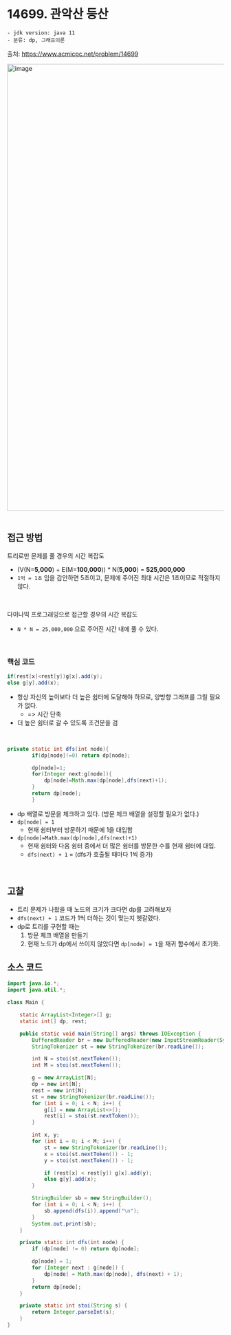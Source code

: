 # 14699. 관악산 등산

    - jdk version: java 11
    - 분류: dp, 그래프이론

출처: https://www.acmicpc.net/problem/14699
<br>

<img width="1039" alt="image" src="https://user-images.githubusercontent.com/56334513/178137143-5f3649e1-fd19-4e19-9dcc-fe0782925350.png">


<br>
<br>

## 접근 방법

트리로만 문제를 풀 경우의 시간 복잡도

+ (V(N=**5,000**) + E(M=**100,000**)) * N(**5,000**) = **525,000,000**
+ `1억 = 1초` 임을 감안하면 5초이고, 문제에 주어진 최대 시간은 1초이므로 적절하지 않다.

<br>

다이나믹 프로그래밍으로 접근할 경우의 시간 복잡도

+ `N * N = 25,000,000` 으로 주어진 시간 내에 풀 수 있다.

<br>

### 핵심 코드

```java
if(rest[x]<rest[y])g[x].add(y);
else g[y].add(x);
```

+ 항상 자신의 높이보다 더 높은 쉼터에 도달해야 하므로, 양방향 그래프를 그릴 필요가 없다.
    + => 시간 단축
+ 더 높은 쉼터로 갈 수 있도록 조건문을 검

<br>

```java
private static int dfs(int node){
        if(dp[node]!=0) return dp[node];

        dp[node]=1;
        for(Integer next:g[node]){
            dp[node]=Math.max(dp[node],dfs(next)+1);
        }
        return dp[node];
        }
```

+ dp 배열로 방문을 체크하고 있다. (방문 체크 배열을 설정할 필요가 없다.)
+ `dp[node] = 1`
  + 현재 쉼터부터 방문하기 때문에 1을 대입함
+ `dp[node]=Math.max(dp[node],dfs(next)+1)`
  + 현재 쉼터와 다음 쉼터 중에서 더 많은 쉼터를 방문한 수를 현재 쉼터에 대입.
  + `dfs(next) + 1` = (dfs가 호출될 때마다 1씩 증가)

<br>

## 고찰

+ 트리 문제가 나왔을 때 노드의 크기가 크다면 dp를 고려해보자
+ `dfs(next) + 1` 코드가 1씩 더하는 것이 맞는지 헷갈렸다.
+ dp로 트리를 구현할 때는
  1. 방문 체크 배열을 만들기
  2. 현재 노드가 dp에서 쓰이지 않았다면 `dp[node] = 1`을 재귀 함수에서 초기화. 

## 소스 코드

```java
import java.io.*;
import java.util.*;

class Main {

    static ArrayList<Integer>[] g;
    static int[] dp, rest;

    public static void main(String[] args) throws IOException {
        BufferedReader br = new BufferedReader(new InputStreamReader(System.in));
        StringTokenizer st = new StringTokenizer(br.readLine());

        int N = stoi(st.nextToken());
        int M = stoi(st.nextToken());

        g = new ArrayList[N];
        dp = new int[N];
        rest = new int[N];
        st = new StringTokenizer(br.readLine());
        for (int i = 0; i < N; i++) {
            g[i] = new ArrayList<>();
            rest[i] = stoi(st.nextToken());
        }

        int x, y;
        for (int i = 0; i < M; i++) {
            st = new StringTokenizer(br.readLine());
            x = stoi(st.nextToken()) - 1;
            y = stoi(st.nextToken()) - 1;

            if (rest[x] < rest[y]) g[x].add(y);
            else g[y].add(x);
        }

        StringBuilder sb = new StringBuilder();
        for (int i = 0; i < N; i++) {
            sb.append(dfs(i)).append("\n");
        }
        System.out.print(sb);
    }

    private static int dfs(int node) {
        if (dp[node] != 0) return dp[node];

        dp[node] = 1;
        for (Integer next : g[node]) {
            dp[node] = Math.max(dp[node], dfs(next) + 1);
        }
        return dp[node];
    }

    private static int stoi(String s) {
        return Integer.parseInt(s);
    }
}
```